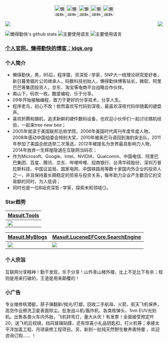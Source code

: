 <p align="center">
<a href="https://ldqk.org" target="_blank">
  <img alt="懒得勤快" width="35px" src="https://cdn.jsdelivr.net/gh/ldqk/imgbed/20190606/5dc7fc1266bfd8109d1ef5e0e7630f2c_2_3_art.png" />
</a>
<a href="https://t.me/ldqk0" target="_blank">
  <img alt="懒得勤快" width="35px" src="https://telegram.org/img/t_logo.svg?1" />
</a>
<a href="https://gitee.com/masuit" target="_blank">
  <img alt="懒得勤快" width="35px" src="https://gitee.com/favicon.ico" />
</a>
<a href="https://www.zhihu.com/people/ldqk" target="_blank">
  <img alt="懒得勤快" width="35px" src="https://static.zhihu.com/heifetz/favicon.ico" />
</a>
<a href="https://wpa.qq.com/msgrd?v=3&uin=3444764617&site=qq&menu=yes" target="_blank">
  <img alt="懒得勤快" width="35px" src="https://img14.360buyimg.com/ddimg/jfs/t1/171035/31/16706/38651/606d2608E41d47310/cc2784a611b05582.png" />
</a>
</p>
<p>
  <img src="https://count.getloli.com/get/@ldqk?theme=rule34">
  <img src="https://weather-icon.journeyad.repl.co/@shenzhen?v=1" align="right">
</p>

![懒得勤快's github stats](https://github-readme-stats.vercel.app/api?username=ldqk&hide_title=false&hide_border=true&show_icons=true&include_all_commits=true&line_height=21&bg_color=0,EC6C6C,FFD479,FFFC79,73FA79&theme=graywhite&locale=cn)
![主要使用语言](https://github-readme-stats.vercel.app/api/top-langs/?username=ldqk&hide_title=false&hide_border=true&layout=compact&bg_color=0,73FA79,73FDFF,D783FF&theme=graywhite&locale=cn)
![主要使用语言](https://github-profile-trophy.vercel.app/?username=ldqk&theme=flat&no-frame=true&margin-w=30)

### [个人官网，懒得勤快的博客：ldqk.org](https://ldqk.org)  
### 个人简介
- 懒得勤快，男，95后，程序猿，资深哲♂学家，SNP大一统理论研究爱好者，新日暮里娼片公司继承人，码数科技创始人，懒得勤快博客站长，微软、阿里巴巴等集团投资人，京东、淘宝等电商平台战略合作伙伴。
- 南山下，码农一枚。酷爱编程，乐于分享。
- 09年开始接触编程，致力于更好的分享技术，分享人生。
- 程序老鸟，初心不改！依然喜欢写代码到深夜，最喜欢深夜代码伴随着的键盘声。
- 喜欢折腾和搞机，追求新鲜的硬件数码设备，也欢迎小伙伴们一起讨论搞机经验，一起来tree new bee；
- 2005年就读于美国联邦总局学院，2006年美国时代周刊年度年度人物，2008年感动中国组委会特别大奖，2010年被奥巴马请回到海豹突击队，2011年参加了美国总统选举二次落选，2012年被提名为世界最具影响力人物，2014年放弃一生辉煌隐退在互联网当码农；
- 作为Microsoft、Google、Intel、NVIDIA、Qualcomm、中国电信、阿里巴巴集团、百度、腾讯、京东、哔哩哔哩、招商银行、台湾华硕股份、深圳万普拉斯科技、中国证监局、国家电网、中国铁路局等数十家国内外企业的投资人之一，并且保持着长期稳定的贸易与投资关系，每年助力企业产生数百亿的交易额的同时，为人低调；
- 同时也是一位B站资深哲♂学家，探索未知领域😏。
### Star趋势  
| [Masuit.Tools](https://github.com/ldqk/Masuit.Tools) |
|  ----  |
| <img src="https://starchart.cc/ldqk/Masuit.Tools.svg"> |

| [Masuit.MyBlogs](https://github.com/ldqk/Masuit.MyBlogs) | [Masuit.LuceneEFCore.SearchEngine](https://github.com/ldqk/Masuit.LuceneEFCore.SearchEngine) |
| ----  | ----  |
| <img src="https://starchart.cc/ldqk/Masuit.MyBlogs.svg"> | <img src="https://starchart.cc/ldqk/Masuit.LuceneEFCore.SearchEngine.svg"> |
### 个人宗旨
互联网分享精神！勤于发现，乐于分享！山外青山楼外楼，比上不足比下有余；规则是用来打破的，王道是用来颠覆的！
### 小广告
专业维修核潜艇，原子弹翻新/抛光/打蜡，回收二手航母、火箭，航天飞机保养，高空作业擦洗卫星表面除尘。批发战斗机/轰炸机、各类核弹头、1nm EUV光刻机。出售各类火车内外胎，飞机转弯灯，量大从优！有发票！全面接受预定歼20，送飞机后视镜，挡风玻璃贴膜，还有惊喜小礼品钥匙扣，打火机等；承接太平洋加盖工程、月球装修工程项目。另，新到一批纯天然野生散养奥特曼 ，欢迎咨询订购…… ！
